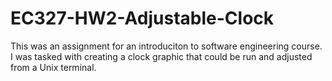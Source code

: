# EC327-HW2-Adjustable-Clock
 This was an assignment for an introduciton to software engineering course. I was tasked with creating a clock graphic that could be run and adjusted from a Unix terminal.
